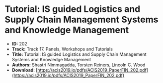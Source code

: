 # Tutorial: IS guided Logistics and Supply Chain Management Systems and Knowledge Management

- **ID:** 202
- **Track:** Track 17. Panels, Workshops and Tutorials
- **Title:** Tutorial: IS guided Logistics and Supply Chain Management Systems and Knowledge Management
- **Authors:** Shastri Nimmagadda, Torsten Reiners, Lincoln C. Wood
- **Download**: [https://acis2019.io/pdfs/ACIS2019_PaperFIN_202.pdf](https://acis2019.io/pdfs/ACIS2019_PaperFIN_202.pdf)